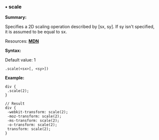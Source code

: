 ### <a name="scale"></a> &#8226; scale
**Summary:**

Specifies a 2D scaling operation described by [sx, sy]. If sy isn't specified, it is assumed to be equal to sx.

Resources: **[MDN](https://developer.mozilla.org/en-US/docs/Web/CSS/transform#scale)**

**Syntax:**

Default value: 1

    .scale(<sx>[, <sy>]) 
  
**Example:**

    div {
     .scale(2);
    }
    
    // Result
    div {
     -webkit-transform: scale(2);
     -moz-transform: scale(2);
     -ms-transform: scale(2);
     -o-transform: scale(2);
     transform: scale(2);
    }

